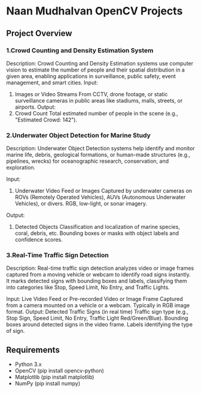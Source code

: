 # Naan Mudhalvan OpenCV Projects

## Project Overview

### 1.Crowd Counting and Density Estimation System

Description: 
     Crowd Counting and Density Estimation systems use computer vision to
estimate the number of people and their spatial distribution in a given area, 
enabling applications in surveillance, public safety, event management, and smart 
cities.
Input:
  1. Images or Video Streams 
       From CCTV, drone footage, or static surveillance cameras in public 
     areas like stadiums, malls, streets, or airports.
Output:
  1. Crowd Count 
       Total estimated number of people in the scene (e.g., "Estimated 
      Crowd: 142").

### 2.Underwater Object Detection for Marine Study

Description:
     Underwater Object Detection systems help identify and monitor marine 
life, debris, geological formations, or human-made structures (e.g., pipelines, 
wrecks) for oceanographic research, conservation, and exploration. 

Input:
  1. Underwater Video Feed or Images 
       Captured by underwater cameras on ROVs (Remotely Operated 
     Vehicles), AUVs (Autonomous Underwater Vehicles), or divers. 
     RGB, low-light, or sonar imagery.

Output:
  1. Detected Objects 
       Classification and localization of marine species, coral, debris, etc. 
       Bounding boxes or masks with object labels and confidence scores.

### 3.Real-Time Traffic Sign Detection

Description:
     Real-time traffic sign detection analyzes video or image frames captured 
     from a moving vehicle or webcam to identify road signs instantly. It marks
     detected signs with bounding boxes and labels, classifying them into categories like Stop,
     Speed Limit, No Entry, and Traffic Lights.

Input: 
     Live Video Feed or Pre-recorded Video or Image Frame 
     Captured from a camera mounted on a vehicle or a webcam. 
     Typically in RGB image format. 
Output: 
     Detected Traffic Signs (in real time) 
     Traffic sign type (e.g., Stop Sign, Speed Limit, No Entry, Traffic 
     Light Red/Green/Blue). 
     Bounding boxes around detected signs in the video frame. 
     Labels identifying the type of sign.

## Requirements
  
  - Python 3.x
  - OpenCV (pip install opencv-python)
  - Matplotlib (pip install matplotlib)
  - NumPy (pip install numpy)


     
